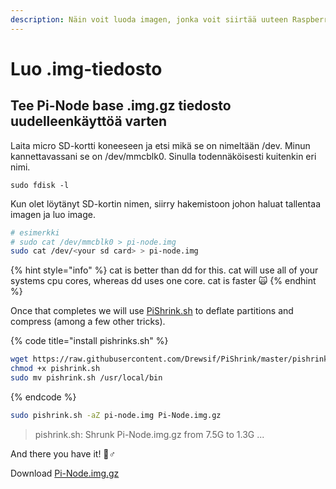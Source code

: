 ```yaml
---
description: Näin voit luoda imagen, jonka voit siirtää uuteen Raspberry Pi:hin
---
```


# Luo .img-tiedosto

## Tee Pi-Node base .img.gz tiedosto uudelleenkäyttöä varten

Laita micro SD-kortti koneeseen ja etsi mikä se on nimeltään /dev. Minun kannettavassani se on /dev/mmcblk0. Sinulla todennäköisesti kuitenkin eri nimi.

```text
sudo fdisk -l
```

Kun olet löytänyt SD-kortin nimen, siirry hakemistoon johon haluat tallentaa imagen ja luo image.

```bash
# esimerkki
# sudo cat /dev/mmcblk0 > pi-node.img
sudo cat /dev/<your sd card> > pi-node.img
```

{% hint style="info" %}
cat is better than dd for this. cat will use all of your systems cpu cores, whereas dd uses one core. cat is faster 🙀
{% endhint %}

Once that completes we will use [PiShrink.sh](https://github.com/Drewsif/PiShrink) to deflate partitions and compress \(among a few other tricks\).

{% code title="install pishrinks.sh" %}
```bash
wget https://raw.githubusercontent.com/Drewsif/PiShrink/master/pishrink.sh
chmod +x pishrink.sh
sudo mv pishrink.sh /usr/local/bin
```
{% endcode %}

```bash
sudo pishrink.sh -aZ pi-node.img Pi-Node.img.gz
```

> pishrink.sh: Shrunk Pi-Node.img.gz from 7.5G to 1.3G ...

And there you have it! 🧙♂

Download [Pi-Node.img.gz](https://db.adamantium.online/Pi-Node.img.gz)

